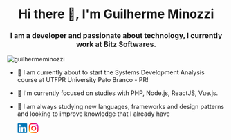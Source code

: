 <h1 align="center">Hi there 👋, I'm Guilherme Minozzi</h1>
<h3 align="center">I am a developer and passionate about technology, I currently work at Bitz Softwares.</h3>
<p align="left"> <img src="https://komarev.com/ghpvc/?username=minozzzi&color=blue" alt="guilhermeminozzi" /> </p>

- 🔭 I am currently about to start the Systems Development Analysis course at UTFPR University Pato Branco - PR!
- 🌱 I'm currently focused on studies with PHP, Node.js, ReactJS, Vue.js. 
- 👯 I am always studying new languages, frameworks and design patterns and looking to improve knowledge that I already have

  [<img align="center" alt="guilhermeminozzi | LinkedIn" width="22px" src="https://github.com/minozzzi/minozzzi/raw/main/images/linkedin.svg" />][linkedin]
  [<img align="center" alt="guilhermeminozzi | Instagram" width="22px" src="https://github.com/minozzzi/minozzzi/raw/main/images/instagram.svg" />][instagram]

<br />

[linkedin]: https://www.linkedin.com/in/guilherme-minozzi/
[instagram]: https://www.instagram.com/minozzzi/
